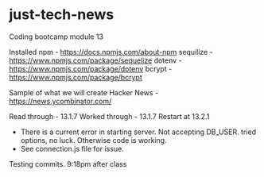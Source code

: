 # just-tech-news

Coding bootcamp module 13

Installed
npm - https://docs.npmjs.com/about-npm
sequilize - https://www.npmjs.com/package/sequelize
dotenv - https://www.npmjs.com/package/dotenv
bcrypt - https://www.npmjs.com/package/bcrypt

Sample of what we will create
Hacker News - https://news.ycombinator.com/

Read through - 13.1.7
Worked through - 13.1.7
Restart at 13.2.1

- There is a current error in starting server. Not accepting DB_USER. tried options, no luck. Otherwise code is working.
- See connection.js file for issue.

Testing commits. 9:18pm after class
